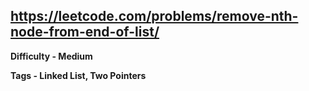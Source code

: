 ## https://leetcode.com/problems/remove-nth-node-from-end-of-list/

**Difficulty - Medium**

**Tags - Linked List, Two Pointers**
